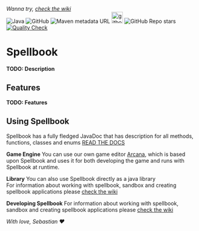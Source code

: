 *Wanna try, [check the wiki](https://spellbook-studios.gitbook.io/spellbook/)*<br/>
![Java](https://img.shields.io/badge/java-%23ED8B00.svg?style=for-the-badge&logo=java&logoColor=white)
![GitHub](https://img.shields.io/github/license/Spellbook-Studios/Spellbook?style=for-the-badge)
![Maven metadata URL](https://img.shields.io/maven-metadata/v?label=SNAPSHOT&metadataUrl=https://maven.sebsa.dk/snapshots/dk/sebsa/spellbook/maven-metadata.xml&style=for-the-badge)
<a href="https://spellbook-studios.gitbook.io/spellbook/"><img alt="gitbook" height="30" src="https://cdn.jsdelivr.net/npm/@intergrav/devins-badges@3/assets/cozy/documentation/gitbook_vector.svg"></a>
![GitHub Repo stars](https://img.shields.io/github/stars/Spellbook-Studios/Spellbook?style=social) [![Quality Check](https://github.com/Spellbook-Studios/Spellbook/actions/workflows/qodana.yml/badge.svg)](https://github.com/Spellbook-Studios/Spellbook/actions/workflows/qodana.yml)

# Spellbook

**TODO: Description**

## Features

**TODO: Features**

## Using Spellbook

Spellbook has a fully fledged JavaDoc that has description for all methods, functions, classes and enums
[READ THE DOCS](https://maven.sebsa.dk/javadoc/snapshots/dk/sebsa/spellbook/1.0.0-SNAPSHOT)

**Game Engine** You can use our own game editor [Arcana](https://github.com/Spellbook-Studios/Arcana), which is based
upon Spellbook and uses it for both developing the game and runs with Spellbook at runtime.

**Library** You can also use Spellbook directly as a java library
<br/>For information about working with spellbook, sandbox and creating spellbook applications
please [check the wiki](https://spellbook-studios.gitbook.io/spellbook/)

**Developing Spellbook**
For information about working with spellbook, sandbox and creating spellbook applications
please [check the wiki](https://spellbook-studios.gitbook.io/spellbook/)

*With love, Sebastian :heart:*
